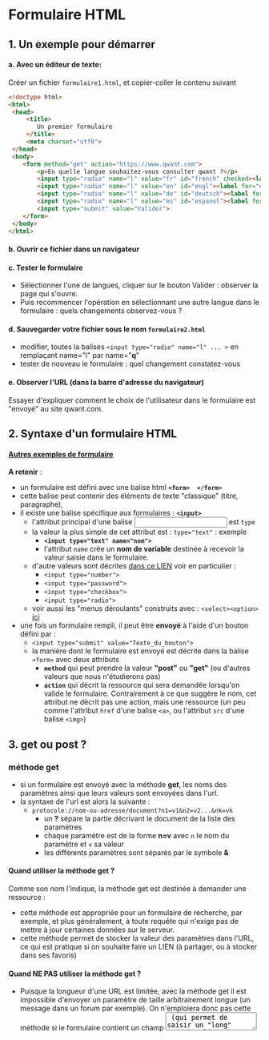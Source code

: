 # Formulaire HTML

## 1. Un exemple pour démarrer
#### a. Avec un éditeur de texte:
Créer un fichier `formulaire1.html`, et copier-coller le contenu suivant
```html
<!doctype html>
<html>
 <head>
     <title>
        Un premier formulaire
     </title>
     <meta charset="utf8">
 </head>
 <body>
    <form method="get" action="https://www.qwant.com">
        <p>En quelle langue souhaitez-vous consulter qwant ?</p>
        <input type="radio" name="l" value="fr" id="french" checked><label for="french">Français</label><br>
        <input type="radio" name="l" value="en" id="engl"><label for="engl">Anglais</label><br>
        <input type="radio" name="l" value="de" id="deutsch"><label for="deutsch">Allemand</label><br>
        <input type="radio" name="l" value="es" id="espanol"><label for="espanol">Espagnol</label><br>
        <input type="submit" value="Valider">
    </form>
 </body>
</html>
```

#### b. Ouvrir ce fichier dans un navigateur
#### c. Tester le formulaire
* Sélectionner l'une de langues, cliquer sur le bouton Valider : observer la page qui s'ouvre.
* Puis recommencer l'opération en sélectionnant une autre langue dans le formulaire : quels changements observez-vous ?

#### d. Sauvegarder votre fichier sous le nom `formulaire2.html`
* modifier, toutes la balises `<input type="radio" name="l" ... >` en remplaçant name="l" par name="**q**"
*  tester de nouveau le formulaire : quel changement constatez-vous

#### e. Observer l'URL (dans la barre d'adresse du navigateur)
Essayer d'expliquer comment le choix de l'utilisateur dans le formulaire est "envoyé" au site qwant.com.

## 2. Syntaxe d'un formulaire HTML
#### [Autres exemples de formulaire](https://www.w3schools.com/html/html_forms.asp)
**A retenir** : 
* un formulaire est défini avec une balise html **`<form>  </form>`**
* cette balise peut contenir des éléments de texte "classique" (titre, paragraphe), 
* il existe une balise spécifique aux formulaires :  **`<input>`**
   * l'attribut principal d'une balise <input> est `type`
   * la valeur la plus simple de cet attribut est :  `type="text"` : exemple
      * **`<input type="text" name="nom">`**
      * l'attribut `name` crée un **nom de variable** destinée à recevoir la valeur saisie dans le formulaire.
   * d'autre valeurs sont décrites [dans ce LIEN](https://www.w3schools.com/html/html_form_input_types.asp) voir en particulier : 
      * `<input type="number">`
      *  `<input type="password">`
      *   `<input type="checkbox">`
      *    `<input type="radio">`
   * voir aussi les "menus déroulants" construits avec :   `<select><option>` [ici](https://www.w3schools.com/html/html_form_elements.asp)
* une fois un formulaire rempli, il peut être **envoyé** à l'aide d'un bouton défini par :
   *  `<input type="submit" value="Texte_du_bouton">`
   * la manière dont le formulaire est envoyé est décrite dans la balise   `<form>` avec deux attributs
      *  **`method`** qui peut prendre la valeur **"post"**  ou **"get"** (ou d'autres valeurs que nous n'étudierons pas)
      *  **`action`** qui décrit la ressource qui sera demandée lorsqu'on valide le formulaire. Contrairement à ce que suggère le nom, cet attribut ne décrit pas une action, mais une ressource (un peu comme l'attribut `href` d'une balise `<a>`, ou l'attribut `src` d'une balise `<img>`) 

## 3. get ou post ?
### méthode get
* si un formulaire est envoyé avec la méthode **get**, les noms des paramètres ainsi que leurs valeurs sont envoyées dans l'url.
* la syntaxe de l'url est alors la suivante : 
   * `protocole://nom-ou-adresse/document?n1=v1&n2=v2...&nk=vk` 
      * un **?** sépare la partie décrivant le document de la liste des paramètres
      * chaque paramètre est de la forme **n=v** avec `n` le nom du paramètre et `v` sa valeur
      * les différents paramètres sont séparés par le symbole **&**
#### Quand utiliser la méthode get ?
Comme son nom l'indique, la méthode get est destinée à demander une ressource : 
* cette méthode est appropriée pour un formulaire de recherche, par exemple, et plus généralement, à toute requête qui n'exige pas de mettre à jour certaines données sur le serveur. 
* cette méthode permet de stocker la valeur des paramètres dans l'URL, ce qui est pratique si on souhaite faire un LIEN (à partager, ou à stocker dans ses favoris)
#### Quand NE PAS utiliser la méthode get ?
* Puisque la longueur d'une URL est limitée, avec la méthode get il est impossible d'envoyer un paramètre de taille arbitrairement longue (un message dans un forum par exemple). On n'emploiera donc pas cette méthode si le formulaire contient un champ <textarea> (qui permet de saisir un "long" texte).
* Puisque la valeur des paramètres est affiché dans l'url, **on n'emploiera pas la méthode get pour envoyer des informations personnelles** : adresse mail, ou surtout mot de passe !  
* Si les données envoyées sont destinées à être stockées sur le serveur, l'utilisation de get est impossible. 

## méthode post
* si un formulaire est envoyé avec la méthode **post**, les noms des paramètres ainsi que leurs valeurs sont envoyées dans le corps de la requête.
* la syntaxe de l'url est alors inchangée : 
   * `protocole://nom-ou-adresse/document` 
* le navigateur génère la chaîne des paramètres sous la forme `n1=v1&n2=v2...&nk=vk` mais cette chaîne est envoyée dans le corps de la requête. 



#### Quand utiliser la méthode post ?
Comme son nom l'indique, la méthode post est destinée à envoyer des informations au serveur! 
* dès que les informations envoyées sont destinées à être stockées sur le serveur : la méthode post s'impose.
* dès que les informations envoyées peuvent être "longues" : la méthode post s'impose.
* dès que les informations envoyées sont confidentielles : la méthode post s'impose.
* exemple : 
   * envoyer un message destiné à être publié sur un forum 
   * envoyer un identifiant et un mot de passe

#### Quand ne pas utiliser la méthode post ?
Si on souhaite pouvoir faire un lien vers une page obtenue en envoyant un formulaire, il faut stocker la valeur des paramètres dans l'URL... la méthode post ne convient donc pas. Mais dans tous les autres cas, la méthode post est appropriée. 


# Travail à faire
## 1.  Créer votre formulaire html
Le contenu est libre, mais il devra comporter au moins un exemple de chacun des types suivants : [voir ce LIEN](https://www.w3schools.com/html/html_form_input_types.asp)
 * `<input type="text">`
 * `<input type="number">`
 *  `<input type="password">`
*   `<input type="checkbox">`
*    `<input type="radio">`
## 2. Ajouter un "menu déroulant"
`<select><option>` [voir ce lien](https://www.w3schools.com/html/html_form_elements.asp)

## 3. "envoyer" le formulaire
Comme nous n'avons pas (encore) étudié la programmation côté serveur, vous allez procéder de manière simplifiée : 
* Ajouter l'attribut  **`method="get"`** dans la balise <form>
* Ne pas mettre d'attribut `action` (dans ce cas, la cible est la page elle-même) 
* Créer pour chaque élément de votre formulaire, un attribut `name` définissant le **nom de variable** destinée à recevoir la valeur saisie dans le formulaire.
* Tester votre formulaire en observant dans l'URL que les informations renvoyées sont correctes. 
